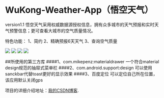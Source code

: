 # WuKong-Weather-App（悟空天气）
version1.1
悟空天气采用权威数据源授权信息，拥有众多城市的天气预报和实时天气预警信息；更可查看大城市的空气质量情况。

特色功能：
1、简约
2、精确预报6天天气
3、查询空气质量

![](Image/Screenshot_2015-12-17-19-45-16_com.way.weather.png) 
![](Image/Screenshot_2015-12-17-19-45-20_com.way.weather.png) 
![](Image/Screenshot_2015-12-17-19-45-25_com.way.weather.png) 
![](Image/Screenshot_2015-12-17-19-55-07_com.way.weather.png) 

##所使用的第三方库
####1、com.mikepenz:materialdrawer 一个符合material design规范的抽屉式菜单栏
####2、com.android.support:design  可以使用sanckbar代替toast更好的显示效果
####3、百度定位  可以定位自己所在位置，该应用默认关闭gps


项目的详细介绍地址：[我的CSDN博客](http://blog.csdn.net/zzzhangzhun/).
